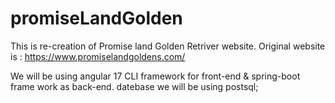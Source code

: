 # promiseLandGolden
This is re-creation  of Promise land Golden Retriver website. Original website is : https://www.promiselandgoldens.com/ 

We will be using angular 17 CLI framework for front-end & spring-boot frame work as back-end. 
datebase we will be using postsql;


